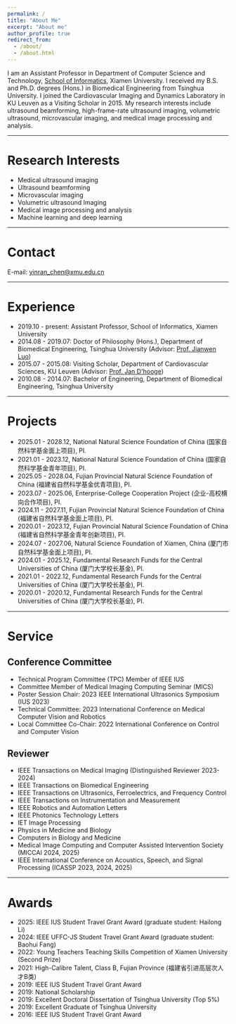 ```yaml
---
permalink: /
title: "About Me"
excerpt: "About me"
author_profile: true
redirect_from: 
  - /about/
  - /about.html
---
```


I am an Assistant Professor in Department of Computer Science and Technology, [School of Informatics](https://informatics.xmu.edu.cn/), Xiamen University. I received my B.S. and Ph.D. degrees (Hons.) in Biomedical Engineering from Tsinghua University. I joined the Cardiovascular Imaging and Dynamics Laboratory in KU Leuven as a Visiting Scholar in 2015. My research interests include ultrasound beamforming, high-frame-rate ultrasound imaging, volumetric ultrasound, microvascular imaging, and medical image processing and analysis.

----------------------------------------------------------------------------------

# <i class="fa fa-search-plus" aria-hidden="true"></i> Research Interests

* Medical ultrasound imaging
* Ultrasound beamforming
* Microvascular imaging
* Volumetric ultrasound Imaging
* Medical image processing and analysis
* Machine learning and deep learning

----------------------------------------------------------------------------------

# <i class="fa fa-envelope" aria-hidden="true"></i> Contact

E-mail: [yinran_chen@xmu.edu.cn](yinran_chen@xmu.edu.cn)

----------------------------------------------------------------------------------

# <i class="fa fa-graduation-cap" aria-hidden="true"></i> Experience

* 2019.10 - present: Assistant Professor, School of Informatics, Xiamen University
* 2014.08 - 2019.07: Doctor of Philosophy (Hons.), Department of Biomedical Engineering, Tsinghua University (Advisor: [Prof. Jianwen Luo](https://www.med.tsinghua.edu.cn/info/1143/2123.htm))
* 2015.07 - 2015.08: Visiting Scholar, Department of Cardiovascular Sciences, KU Leuven (Advisor: [Prof. Jan D'hooge](https://www.kuleuven.be/wieiswie/en/person/00014531))
* 2010.08 - 2014.07: Bachelor of Engineering, Department of Biomedical Engineering, Tsinghua University

----------------------------------------------------------------------------------

# <i class="fa fa-rocket" aria-hidden="true"></i> Projects

* 2025.01 - 2028.12, National Natural Science Foundation of China (国家自然科学基金面上项目), PI.
* 2021.01 - 2023.12, National Natural Science Foundation of China (国家自然科学基金青年项目), PI.
* 2025.05 - 2028.04, Fujian Provincial Natural Science Foundation of China (福建省自然科学基金优青项目), PI.
* 2023.07 - 2025.06, Enterprise-College Cooperation Project (企业-高校横向合作项目), PI.
* 2024.11 - 2027.11, Fujian Provincial Natural Science Foundation of China (福建省自然科学基金面上项目), PI.
* 2020.01 - 2023.12, Fujian Provincial Natural Science Foundation of China (福建省自然科学基金青年创新项目), PI.
* 2024.07 - 2027.06, Natural Science Foundation of Xiamen, China (厦门市自然科学基金面上项目), PI.
* 2024.01 - 2025.12, Fundamental Research Funds for the Central Universities of China (厦门大学校长基金), PI.
* 2021.01 - 2022.12, Fundamental Research Funds for the Central Universities of China (厦门大学校长基金), PI.
* 2020.01 - 2020.12, Fundamental Research Funds for the Central Universities of China (厦门大学校长基金), PI.

----------------------------------------------------------------------------------

# <i class="fa fa-users" aria-hidden="true"></i> Service

## Conference Committee

* Technical Program Committee (TPC) Member of IEEE IUS
* Committee Member of Medical Imaging Computing Seminar (MICS)
* Poster Session Chair: 2023 IEEE International Ultrasonics Symposium (IUS 2023)
* Technical Committee: 2023 International Conference on Medical Computer Vision and Robotics
* Local Committee Co-Chair: 2022 International Conference on Control and Computer Vision

## Reviewer

* IEEE Transactions on Medical Imaging (Distinguished Reviewer 2023-2024)
* IEEE Transactions on Biomedical Engineering
* IEEE Transactions on Ultrasonics, Ferroelectrics, and Frequency Control
* IEEE Transactions on Instrumentation and Measurement
* IEEE Robotics and Automation Letters
* IEEE Photonics Technology Letters
* IET Image Processing
* Physics in Medicine and Biology
* Computers in Biology and Medicine
* Medical Image Computing and Computer Assisted Intervention Society (MICCAI 2024, 2025)
* IEEE International Conference on Acoustics, Speech, and Signal Processing (ICASSP 2023, 2024, 2025)

----------------------------------------------------------------------------------

# <i class="fa fa-trophy" aria-hidden="true"></i> Awards

* 2025: IEEE IUS Student Travel Grant Award (graduate student: Hailong Li)
* 2024: IEEE UFFC-JS Student Travel Grant Award (graduate student: Baohui Fang)
* 2022: Young Teachers Teaching Skills Competition of Xiamen University (Second Prize)
* 2021: High-Calibre Talent, Class B, Fujian Province (福建省引进高层次人才B类)
* 2019: IEEE IUS Student Travel Grant Award
* 2019: National Scholarship 
* 2019: Excellent Doctoral Dissertation of Tsinghua University (Top 5%)
* 2019: Excellent Graduate of Tsinghua University
* 2016: IEEE IUS Student Travel Grant Award


<!--
A data-driven personal website
======
Like many other Jekyll-based GitHub Pages templates, academicpages makes you separate the website's content from its form. The content & metadata of your website are in structured markdown files, while various other files constitute the theme, specifying how to transform that content & metadata into HTML pages. You keep these various markdown (.md), YAML (.yml), HTML, and CSS files in a public GitHub repository. Each time you commit and push an update to the repository, the [GitHub pages](https://pages.github.com/) service creates static HTML pages based on these files, which are hosted on GitHub's servers free of charge.

Many of the features of dynamic content management systems (like Wordpress) can be achieved in this fashion, using a fraction of the computational resources and with far less vulnerability to hacking and DDoSing. You can also modify the theme to your heart's content without touching the content of your site. If you get to a point where you've broken something in Jekyll/HTML/CSS beyond repair, your markdown files describing your talks, publications, etc. are safe. You can rollback the changes or even delete the repository and start over -- just be sure to save the markdown files! Finally, you can also write scripts that process the structured data on the site, such as [this one](https://github.com/academicpages/academicpages.github.io/blob/master/talkmap.ipynb) that analyzes metadata in pages about talks to display [a map of every location you've given a talk](https://academicpages.github.io/talkmap.html).

Getting started
======
1. Register a GitHub account if you don't have one and confirm your e-mail (required!)
1. Fork [this repository](https://github.com/academicpages/academicpages.github.io) by clicking the "fork" button in the top right. 
1. Go to the repository's settings (rightmost item in the tabs that start with "Code", should be below "Unwatch"). Rename the repository "[your GitHub username].github.io", which will also be your website's URL.
1. Set site-wide configuration and create content & metadata (see below -- also see [this set of diffs](http://archive.is/3TPas) showing what files were changed to set up [an example site](https://getorg-testacct.github.io) for a user with the username "getorg-testacct")
1. Upload any files (like PDFs, .zip files, etc.) to the files/ directory. They will appear at https://[your GitHub username].github.io/files/example.pdf.  
1. Check status by going to the repository settings, in the "GitHub pages" section

Site-wide configuration
------
The main configuration file for the site is in the base directory in [_config.yml](https://github.com/academicpages/academicpages.github.io/blob/master/_config.yml), which defines the content in the sidebars and other site-wide features. You will need to replace the default variables with ones about yourself and your site's github repository. The configuration file for the top menu is in [_data/navigation.yml](https://github.com/academicpages/academicpages.github.io/blob/master/_data/navigation.yml). For example, if you don't have a portfolio or blog posts, you can remove those items from that navigation.yml file to remove them from the header. 

Create content & metadata
------
For site content, there is one markdown file for each type of content, which are stored in directories like _publications, _talks, _posts, _teaching, or _pages. For example, each talk is a markdown file in the [_talks directory](https://github.com/academicpages/academicpages.github.io/tree/master/_talks). At the top of each markdown file is structured data in YAML about the talk, which the theme will parse to do lots of cool stuff. The same structured data about a talk is used to generate the list of talks on the [Talks page](https://academicpages.github.io/talks), each [individual page](https://academicpages.github.io/talks/2012-03-01-talk-1) for specific talks, the talks section for the [CV page](https://academicpages.github.io/cv), and the [map of places you've given a talk](https://academicpages.github.io/talkmap.html) (if you run this [python file](https://github.com/academicpages/academicpages.github.io/blob/master/talkmap.py) or [Jupyter notebook](https://github.com/academicpages/academicpages.github.io/blob/master/talkmap.ipynb), which creates the HTML for the map based on the contents of the _talks directory).

**Markdown generator**

I have also created [a set of Jupyter notebooks](https://github.com/academicpages/academicpages.github.io/tree/master/markdown_generator
) that converts a CSV containing structured data about talks or presentations into individual markdown files that will be properly formatted for the academicpages template. The sample CSVs in that directory are the ones I used to create my own personal website at stuartgeiger.com. My usual workflow is that I keep a spreadsheet of my publications and talks, then run the code in these notebooks to generate the markdown files, then commit and push them to the GitHub repository.

How to edit your site's GitHub repository
------
Many people use a git client to create files on their local computer and then push them to GitHub's servers. If you are not familiar with git, you can directly edit these configuration and markdown files directly in the github.com interface. Navigate to a file (like [this one](https://github.com/academicpages/academicpages.github.io/blob/master/_talks/2012-03-01-talk-1.md) and click the pencil icon in the top right of the content preview (to the right of the "Raw | Blame | History" buttons). You can delete a file by clicking the trashcan icon to the right of the pencil icon. You can also create new files or upload files by navigating to a directory and clicking the "Create new file" or "Upload files" buttons. 

Example: editing a markdown file for a talk
![Editing a markdown file for a talk](/images/editing-talk.png)

For more info
------
More info about configuring academicpages can be found in [the guide](https://academicpages.github.io/markdown/). The [guides for the Minimal Mistakes theme](https://mmistakes.github.io/minimal-mistakes/docs/configuration/) (which this theme was forked from) might also be helpful.
-->
